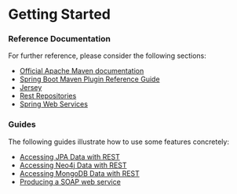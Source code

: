# Getting Started

### Reference Documentation
For further reference, please consider the following sections:

* [Official Apache Maven documentation](https://maven.apache.org/guides/index.html)
* [Spring Boot Maven Plugin Reference Guide](https://docs.spring.io/spring-boot/docs/2.2.0.RELEASE/maven-plugin/)
* [Jersey](https://docs.spring.io/spring-boot/docs/2.2.0.RELEASE/reference/htmlsingle/#boot-features-jersey)
* [Rest Repositories](https://docs.spring.io/spring-boot/docs/2.2.0.RELEASE/reference/htmlsingle/#howto-use-exposing-spring-data-repositories-rest-endpoint)
* [Spring Web Services](https://docs.spring.io/spring-boot/docs/2.2.0.RELEASE/reference/htmlsingle/#boot-features-webservices)

### Guides
The following guides illustrate how to use some features concretely:

* [Accessing JPA Data with REST](https://spring.io/guides/gs/accessing-data-rest/)
* [Accessing Neo4j Data with REST](https://spring.io/guides/gs/accessing-neo4j-data-rest/)
* [Accessing MongoDB Data with REST](https://spring.io/guides/gs/accessing-mongodb-data-rest/)
* [Producing a SOAP web service](https://spring.io/guides/gs/producing-web-service/)

